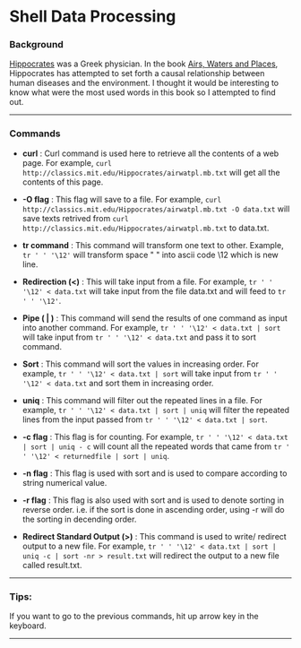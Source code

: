 
# Shell Data Processing

  

  

### Background

[Hippocrates](https://en.wikipedia.org/wiki/Hippocrates) was a Greek physician. In the book [Airs, Waters and Places](http://classics.mit.edu/Hippocrates/airwatpl.mb.txt), Hippocrates has attempted to set forth a causal relationship between human diseases and the environment. I thought it would be interesting to know what were the most used words in this book so I attempted to find out.

---

  

### Commands

  

-  **curl** : Curl command is used here to retrieve all the contents of a web page. For example, ```curl http://classics.mit.edu/Hippocrates/airwatpl.mb.txt``` will get all the contents of this page.

  

-  **-O flag** : This flag will save to a file. For example, ```curl http://classics.mit.edu/Hippocrates/airwatpl.mb.txt -O data.txt``` will save texts retrived from ```curl http://classics.mit.edu/Hippocrates/airwatpl.mb.txt``` to data.txt.

  

-  **tr command** : This command will transform one text to other. Example, ```tr ' ' '\12'``` will transform space " " into ascii code \12 which is new line.

  

-  **Redirection (<)** : This will take input from a file. For example, ```tr ' ' '\12' < data.txt``` will take input from the file data.txt and will feed to ```tr ' ' '\12'```.

  

-  **Pipe ( | )** : This command will send the results of one command as input into another command. For example, ```tr ' ' '\12' < data.txt | sort``` will take input from ```tr ' ' '\12' < data.txt``` and pass it to sort command.

  

-  **Sort** : This command will sort the values in increasing order. For example, ```tr ' ' '\12' < data.txt | sort``` will take input from ```tr ' ' '\12' < data.txt``` and sort them in increasing order.

  

-  **uniq** : This command will filter out the repeated lines in a file. For example, ```tr ' ' '\12' < data.txt | sort | uniq``` will filter the repeated lines from the input passed from ```tr ' ' '\12' < data.txt | sort```.

  

-  **-c flag** : This flag is for counting. For example, ```tr ' ' '\12' < data.txt | sort | uniq - c``` will count all the repeated words that came from ```tr ' ' '\12' < returnedfile | sort | uniq```.

  

-  **-n flag** : This flag is used with sort and is used to compare according to string numerical value.

  

-  **-r flag** : This flag is also used with sort and is used to denote sorting in reverse order. i.e. if the sort is done in ascending order, using -r will do the sorting in decending order.

  

-  **Redirect Standard Output (>)** : This command is used to write/ redirect output to a new file. For example, ```tr ' ' '\12' < data.txt | sort | uniq -c | sort -nr > result.txt``` will redirect the output to a new file called result.txt.

  

---

  

### Tips:

  

If you want to go to the previous commands, hit up arrow key in the keyboard.

---
